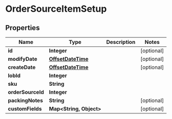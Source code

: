 
# OrderSourceItemSetup

## Properties
Name | Type | Description | Notes
------------ | ------------- | ------------- | -------------
**id** | **Integer** |  |  [optional]
**modifyDate** | [**OffsetDateTime**](OffsetDateTime.md) |  |  [optional]
**createDate** | [**OffsetDateTime**](OffsetDateTime.md) |  |  [optional]
**lobId** | **Integer** |  | 
**sku** | **String** |  | 
**orderSourceId** | **Integer** |  | 
**packingNotes** | **String** |  |  [optional]
**customFields** | **Map&lt;String, Object&gt;** |  |  [optional]



